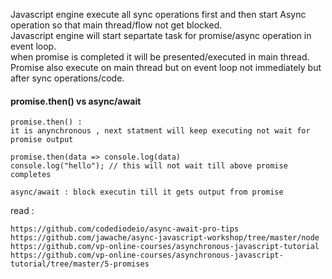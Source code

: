 Javascript engine execute all sync operations first and then start Async operation so that main thread/flow not get blocked.  
Javascript engine will start separtate task for promise/async operation in event loop.  
when promise is completed it will be presented/executed in main thread.   
Promise also execute on main thread but on event loop not immediately but after sync operations/code.

#### promise.then() vs async/await

    promise.then() : 
    it is anynchronous , next statment will keep executing not wait for promise output
    
    promise.then(data => console.log(data)
    console.log("hello"); // this will not wait till above promise completes
    
    async/await : block executin till it gets output from promise

read : 
    
    https://github.com/codediodeio/async-await-pro-tips
    https://github.com/jawache/async-javascript-workshop/tree/master/node
    https://github.com/vp-online-courses/asynchronous-javascript-tutorial
    https://github.com/vp-online-courses/asynchronous-javascript-tutorial/tree/master/5-promises
